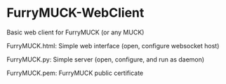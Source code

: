 # FurryMUCK-WebClient
Basic web client for FurryMUCK (or any MUCK)

FurryMUCK.html:
    Simple web interface (open, configure websocket host)

FurryMUCK.py:
    Simple server (open, configure, and run as daemon)

FurryMUCK.pem:
    FurryMUCK public certificate
